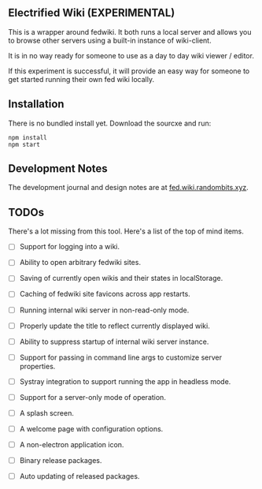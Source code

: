 ## Electrified Wiki (EXPERIMENTAL)

This is a wrapper around fedwiki. It both runs a local server and allows you to
browse other servers using a built-in instance of wiki-client.

It is in no way ready for someone to use as a day to day wiki viewer / editor.

If this experiment is successful, it will provide an easy way for someone to get
started running their own fed wiki locally.

## Installation

There is no bundled install yet. Download the sourcxe and run:

```
npm install
npm start
```

## Development Notes

The development journal and design notes are at [fed.wiki.randombits.xyz](https://fed.wiki.randombits.xyz/electrified-wiki.html).

## TODOs

There's a lot missing from this tool. Here's a list of the top of mind items.

- [ ] Support for logging into a wiki.
- [ ] Ability to open arbitrary fedwiki sites.
- [ ] Saving of currently open wikis and their states in localStorage.
- [ ] Caching of fedwiki site favicons across app restarts.
- [ ] Running internal wiki server in non-read-only mode.
- [ ] Properly update the title to reflect currently displayed wiki.
- [ ] Ability to suppress startup of internal wiki server instance.
- [ ] Support for passing in command line args to customize server properties.
- [ ] Systray integration to support running the app in headless mode.
- [ ] Support for a server-only mode of operation.
- [ ] A splash screen.
- [ ] A welcome page with configuration options.
- [ ] A non-electron application icon.
- [ ] Binary release packages.
- [ ] Auto updating of released packages.

